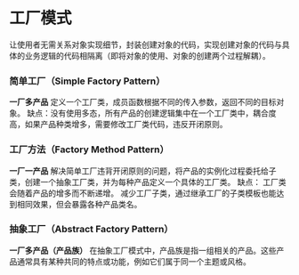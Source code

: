 # 工厂模式
  让使用者无需关系对象实现细节，封装创建对象的代码，实现创建对象的代码与具体的业务逻辑的代码相隔离（即将对象的使用、对象的创建两个过程解耦）。

### 简单工厂（Simple Factory Pattern）
  **一厂多产品**
  定义一个工厂类，成员函数根据不同的传入参数，返回不同的目标对象。
  缺点：没有使用多态，所有产品的创建逻辑集中在一个工厂类中，耦合度高，如果产品种类增多，需要修改工厂类代码，违反开闭原则。

### 工厂方法（Factory Method Pattern）
  **一厂一产品**
  解决简单工厂违背开闭原则的问题，将产品的实例化过程委托给子类，创建一个抽象工厂类，并为每种产品定义一个具体的工厂类。
  缺点： 工厂类会随着产品的增多而不断递增。
  减少工厂子类，通过继承工厂的子类模板也能达到相同效果，但会暴露各种产品类名。

### 抽象工厂（Abstract Factory Pattern）
  **一厂多产品（产品族）**
  在抽象工厂模式中，产品族是指一组相关的产品。这些产品通常具有某种共同的特点或功能，例如它们属于同一个主题或风格。
  

